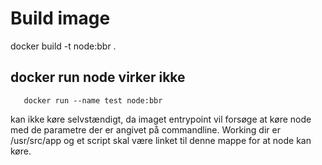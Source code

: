 # Build image

docker build -t node:bbr .

## docker run node virker ikke

```
   docker run --name test node:bbr

```

kan ikke køre selvstændigt, da imaget entrypoint vil forsøge at køre node med de parametre der er angivet på commandline. Working dir er /usr/src/app og et script skal være linket til denne mappe for at node kan køre.



